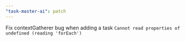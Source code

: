 ```yaml
---
"task-master-ai": patch
---
```


Fix contextGatherer bug when adding a task `Cannot read properties of undefined (reading 'forEach')`
